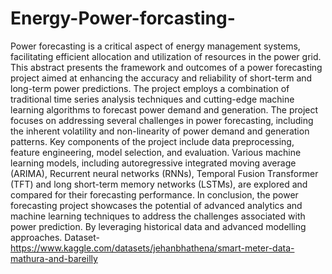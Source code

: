 # Energy-Power-forcasting-
Power forecasting is a critical aspect of energy management systems, facilitating efficient allocation and utilization of resources in the power grid. This abstract presents the framework and outcomes of a power forecasting project aimed at enhancing the accuracy and reliability of short-term and long-term power predictions.
The project employs a combination of traditional time series analysis techniques and cutting-edge machine learning algorithms to forecast power demand and generation. The project focuses on addressing several challenges in power forecasting, including the inherent volatility and non-linearity of power demand and generation patterns.
Key components of the project include data preprocessing, feature engineering, model selection, and evaluation. Various machine learning models, including autoregressive integrated moving average (ARIMA), Recurrent neural networks (RNNs), Temporal Fusion Transformer (TFT) and long short-term memory networks (LSTMs), are explored and compared for their forecasting performance.
In conclusion, the power forecasting project showcases the potential of advanced analytics and machine learning techniques to address the challenges associated with power prediction. By leveraging historical data and advanced modelling approaches.
Dataset- https://www.kaggle.com/datasets/jehanbhathena/smart-meter-data-mathura-and-bareilly
